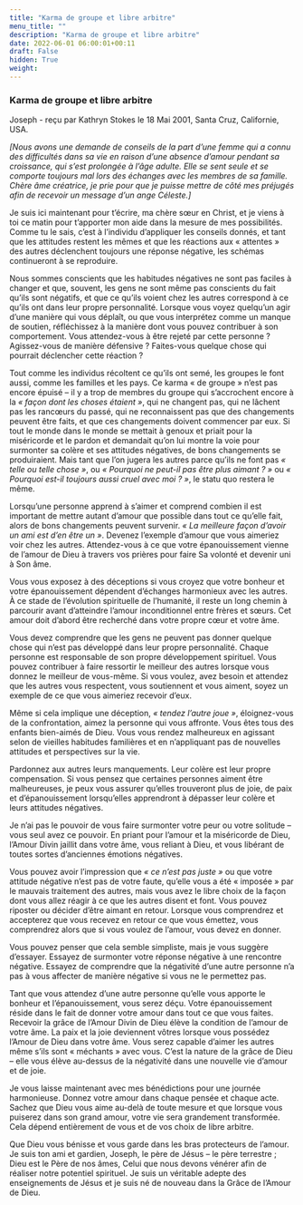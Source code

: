 ```yaml
---
title: "Karma de groupe et libre arbitre"
menu_title: ""
description: "Karma de groupe et libre arbitre"
date: 2022-06-01 06:00:01+00:11
draft: False
hidden: True
weight:
---
```

### Karma de groupe et libre arbitre

Joseph - reçu par Kathryn Stokes le 18 Mai 2001, Santa Cruz, Californie, USA.

*[Nous avons une demande de conseils de la part d’une femme qui a connu des difficultés dans sa vie en raison d’une absence d’amour pendant sa croissance, qui s’est prolongée à l’âge adulte. Elle se sent seule et se comporte toujours mal lors des échanges avec les membres de sa famille. Chère âme créatrice, je prie pour que je puisse mettre de côté mes préjugés afin de recevoir un message d’un ange Céleste.]*

Je suis ici maintenant pour t’écrire, ma chère sœur en Christ, et je viens à toi ce matin pour t’apporter mon aide dans la mesure de mes possibilités. Comme tu le sais, c’est à l’individu d’appliquer les conseils donnés, et tant que les attitudes restent les mêmes et que les réactions aux « attentes » des autres déclenchent toujours une réponse négative, les schémas continueront à se reproduire.

Nous sommes conscients que les habitudes négatives ne sont pas faciles à changer et que, souvent, les gens ne sont même pas conscients du fait qu’ils sont négatifs, et que ce qu’ils voient chez les autres correspond à ce qu’ils ont dans leur propre personnalité. Lorsque vous voyez quelqu’un agir d’une manière qui vous déplaît, ou que vous interprétez comme un manque de soutien, réfléchissez à la manière dont vous pouvez contribuer à son comportement. Vous attendez-vous à être rejeté par cette personne ? Agissez-vous de manière défensive ? Faites-vous quelque chose qui pourrait déclencher cette réaction ?

Tout comme les individus récoltent ce qu’ils ont semé, les groupes le font aussi, comme les familles et les pays. Ce karma « de groupe » n’est pas encore épuisé – il y a trop de membres du groupe qui s’accrochent encore à la *« façon dont les choses étaient »*, qui ne changent pas, qui ne lâchent pas les rancœurs du passé, qui ne reconnaissent pas que des changements peuvent être faits, et que ces changements doivent commencer par eux. Si tout le monde dans le monde se mettait à genoux et priait pour la miséricorde et le pardon et demandait qu’on lui montre la voie pour surmonter sa colère et ses attitudes négatives, de bons changements se produiraient. Mais tant que l’on jugera les autres parce qu’ils ne font pas *« telle ou telle chose »*, ou *« Pourquoi ne peut-il pas être plus aimant ? »* ou *« Pourquoi est-il toujours aussi cruel avec moi ? »*, le statu quo restera le même.

Lorsqu’une personne apprend à s’aimer et comprend combien il est important de mettre autant d’amour que possible dans tout ce qu’elle fait, alors de bons changements peuvent survenir. *« La meilleure façon d’avoir un ami est d’en être un »*. Devenez l’exemple d’amour que vous aimeriez voir chez les autres. Attendez-vous à ce que votre épanouissement vienne de l’amour de Dieu à travers vos prières pour faire Sa volonté et devenir uni à Son âme.

Vous vous exposez à des déceptions si vous croyez que votre bonheur et votre épanouissement dépendent d’échanges harmonieux avec les autres. À ce stade de l’évolution spirituelle de l’humanité, il reste un long chemin à parcourir avant d’atteindre l’amour inconditionnel entre frères et sœurs. Cet amour doit d’abord être recherché dans votre propre cœur et votre âme.

Vous devez comprendre que les gens ne peuvent pas donner quelque chose qui n’est pas développé dans leur propre personnalité. Chaque personne est responsable de son propre développement spirituel. Vous pouvez contribuer à faire ressortir le meilleur des autres lorsque vous donnez le meilleur de vous-même. Si vous voulez, avez besoin et attendez que les autres vous respectent, vous soutiennent et vous aiment, soyez un exemple de ce que vous aimeriez recevoir d’eux.

Même si cela implique une déception, *« tendez l’autre joue »*, éloignez-vous de la confrontation, aimez la personne qui vous affronte. Vous êtes tous des enfants bien-aimés de Dieu. Vous vous rendez malheureux en agissant selon de vieilles habitudes familières et en n’appliquant pas de nouvelles attitudes et perspectives sur la vie.

Pardonnez aux autres leurs manquements. Leur colère est leur propre compensation. Si vous pensez que certaines personnes aiment être malheureuses, je peux vous assurer qu’elles trouveront plus de joie, de paix et d’épanouissement lorsqu’elles apprendront à dépasser leur colère et leurs attitudes négatives.

Je n’ai pas le pouvoir de vous faire surmonter votre peur ou votre solitude – vous seul avez ce pouvoir. En priant pour l’amour et la miséricorde de Dieu, l’Amour Divin jaillit dans votre âme, vous reliant à Dieu, et vous libérant de toutes sortes d’anciennes émotions négatives.

Vous pouvez avoir l’impression que *« ce n’est pas juste »* ou que votre attitude négative n’est pas de votre faute, qu’elle vous a été « imposée » par le mauvais traitement des autres, mais vous avez le libre choix de la façon dont vous allez réagir à ce que les autres disent et font. Vous pouvez riposter ou décider d’être aimant en retour. Lorsque vous comprendrez et accepterez que vous recevez en retour ce que vous émettez, vous comprendrez alors que si vous voulez de l’amour, vous devez en donner.

Vous pouvez penser que cela semble simpliste, mais je vous suggère d’essayer. Essayez de surmonter votre réponse négative à une rencontre négative. Essayez de comprendre que la négativité d’une autre personne n’a pas à vous affecter de manière négative si vous ne le permettez pas.

Tant que vous attendez d’une autre personne qu’elle vous apporte le bonheur et l’épanouissement, vous serez déçu. Votre épanouissement réside dans le fait de donner votre amour dans tout ce que vous faites. Recevoir la grâce de l’Amour Divin de Dieu élève la condition de l’amour de votre âme. La paix et la joie deviennent vôtres lorsque vous possédez l’Amour de Dieu dans votre âme. Vous serez capable d’aimer les autres même s’ils sont « méchants » avec vous. C’est la nature de la grâce de Dieu – elle vous élève au-dessus de la négativité dans une nouvelle vie d’amour et de joie.

Je vous laisse maintenant avec mes bénédictions pour une journée harmonieuse. Donnez votre amour dans chaque pensée et chaque acte. Sachez que Dieu vous aime au-delà de toute mesure et que lorsque vous puiserez dans son grand amour, votre vie sera grandement transformée. Cela dépend entièrement de vous et de vos choix de libre arbitre.

Que Dieu vous bénisse et vous garde dans les bras protecteurs de l’amour. Je suis ton ami et gardien, Joseph, le père de Jésus – le père terrestre ; Dieu est le Père de nos âmes, Celui que nous devons vénérer afin de réaliser notre potentiel spirituel. Je suis un véritable adepte des enseignements de Jésus et je suis né de nouveau dans la Grâce de l’Amour de Dieu.